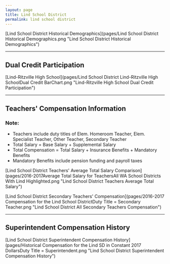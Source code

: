 ```yaml
---
layout: page
title: Lind School District
permalink: lind school district
---
```



[Lind School District Historical Demographics](pages/Lind School District Historical Demographics.png "Lind School District Historical Demographics")

___

## Dual Credit Participation

[Lind-Ritzville High School](pages/Lind School District Lind-Ritzville High SchoolDual Credit BarChart.png "Lind-Ritzville High School Dual Credit Participation")


___

## Teachers' Compensation Information
### Note:
- Teachers include duty titles of Elem. Homeroom Teacher, Elem. Specialist Teacher, Other Teacher, Secondary Teacher
- Total Salary = Base Salary + Supplemental Salary
- Total Compensation = Total Salary + Insurance Benefits + Mandatory Benefits
- Mandatory Benefits include pension funding and payroll taxes

[Lind School District Teachers' Average Total Salary Comparison](pages/2016-2017Average Total Salary for TeachersAll WA School Districts With Lind Highlighted.png "Lind School District Teachers Average Total Salary")

[Lind School District Secondary Teachers' Compensation](pages/2016-2017 Compensation for the Lind School DistrictDuty Title = Secondary Teacher.png "Lind School District All Secondary Teachers Compensation")


___

## Superintendent Compensation History

[Lind School District Superintendent Compensation History](pages/Historical Compensation for the Lind SD in Constant 2017 DollarsDuty Title = Superintendent.png "Lind School District Superintendent Compensation History")

